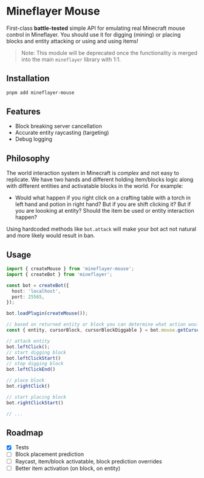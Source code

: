 # Mineflayer Mouse

First-class **battle-tested** simple API for emulating real Minecraft mouse control in Mineflayer. You should use it for digging (mining) or placing blocks and entity attacking or using and using items!

> Note: This module will be deprecated once the functionality is merged into the main `mineflayer` library with 1:1.

## Installation

```bash
pnpm add mineflayer-mouse
```

## Features

<!-- - Predict block placement (optimistic update, useful for high ping) -->
- Block breaking server cancellation
- Accurate entity raycasting (targeting)
- Debug logging

## Philosophy

The world interaction system in Minecraft is *complex* and not easy to replicate. We have two hands and different holding item/blocks logic along with different entities and activatable blocks in the world. For example:

- Would what happen if you right click on a crafting table with a torch in left hand and potion in right hand? But if you are shift clicking it? But if you are loooking at entity? Should the item be used or entity interaction happen?

Using hardcoded methods like `bot.attack` will make your bot act not natural and more likely would result in ban.

## Usage

```ts
import { createMouse } from 'mineflayer-mouse';
import { createBot } from 'mineflayer';

const bot = createBot({
  host: 'localhost',
  port: 25565,
});

bot.loadPlugin(createMouse());

// based on returned entity or block you can determine what action would happen (you cant enfoce specific action since thats not how game works)
const { entity, cursorBlock, cursorBlockDiggable } = bot.mouse.getCursorState();

// attack entity
bot.leftClick();
// start digging block
bot.leftClickStart()
// stop digging block
bot.leftClickEnd()

// place block
bot.rightClick()

// start placing block
bot.rightClickStart()

// ...
```

## Roadmap

- [X] Tests
- [ ] Block placement prediction
- [ ] Raycast, item/block activatable, block prediction overrides
- [ ] Better item activation (on block, on entity)
